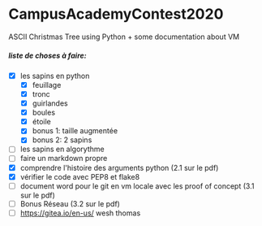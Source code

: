 # CampusAcademyContest2020
ASCII Christmas Tree using Python + some documentation about VM

##### liste de choses à faire:
- [x] les sapins en python
  - [x] feuillage
  - [x] tronc
  - [x] guirlandes
  - [x] boules
  - [x] étoile
  - [x] bonus 1: taille augmentée
  - [X] bonus 2: 2 sapins
- [ ] les sapins en algorythme
- [ ] faire un markdown propre
- [x] comprendre l'histoire des arguments python (2.1 sur le pdf)
- [x] vérifier le code avec PEP8 et flake8
- [ ] document word pour le git en vm locale avec les proof of concept (3.1 sur le pdf)
- [ ] Bonus Réseau (3.2 sur le pdf)
- [ ] https://gitea.io/en-us/ wesh thomas